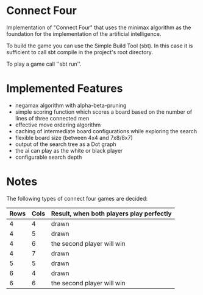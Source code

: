 Connect Four
============

Implementation of "Connect Four" that uses the minimax algorithm as the foundation for the implementation of the artificial intelligence.

To build the game you can use the Simple Build Tool (sbt). In this case it is sufficient to call sbt compile in the project's root directory.

To play a game call ''sbt run''.


Implemented Features
=================
 - negamax algorithm with alpha-beta-pruning
 - simple scoring function which scores a board based on the number of lines of three connected men
 - effective move ordering algorithm
 - caching of intermediate board configurations while exploring the search 
 - flexible board size (between 4x4 and 7x8/8x7)
 - output of the search tree as a Dot graph
 - the ai can play as the white or black player
 - configurable search depth 
 
 
Notes
=====
The following types of connect four games are decided:

|Rows | Cols | Result, when both players play perfectly |
|----|------|----|
|4 | 4 | drawn
|4 | 5 | drawn
|4 | 6 | the second player will win
|4 | 7 | drawn
|5 | 5 | drawn
|6 | 4 | drawn 
|6 | 6 | the second player will win

 
 
 
